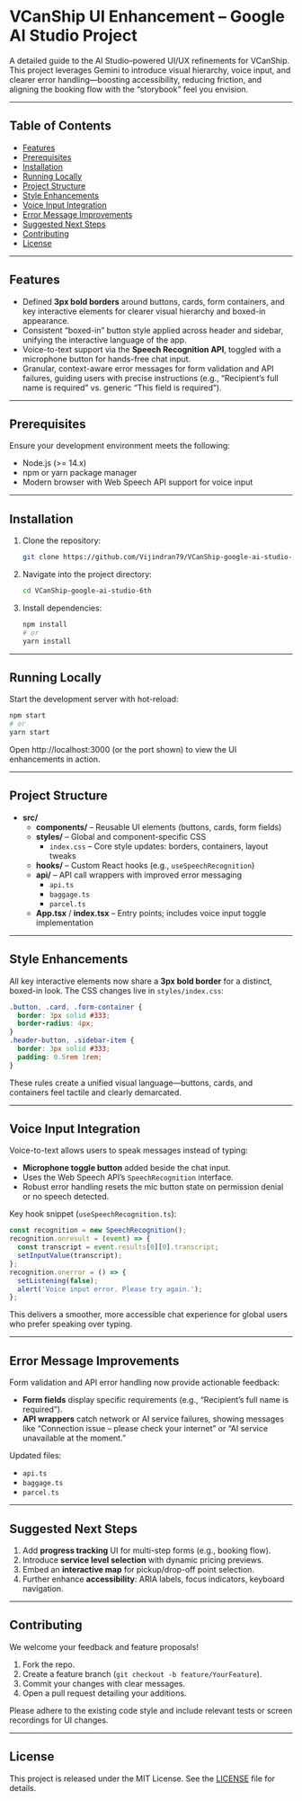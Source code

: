 # VCanShip UI Enhancement – Google AI Studio Project

A detailed guide to the AI Studio–powered UI/UX refinements for VCanShip. This project leverages Gemini to introduce visual hierarchy, voice input, and clearer error handling—boosting accessibility, reducing friction, and aligning the booking flow with the “storybook” feel you envision.

---

## Table of Contents

- [Features](#features)  
- [Prerequisites](#prerequisites)  
- [Installation](#installation)  
- [Running Locally](#running-locally)  
- [Project Structure](#project-structure)  
- [Style Enhancements](#style-enhancements)  
- [Voice Input Integration](#voice-input-integration)  
- [Error Message Improvements](#error-message-improvements)  
- [Suggested Next Steps](#suggested-next-steps)  
- [Contributing](#contributing)  
- [License](#license)  

---

## Features

- Defined **3px bold borders** around buttons, cards, form containers, and key interactive elements for clearer visual hierarchy and boxed-in appearance.  
- Consistent “boxed-in” button style applied across header and sidebar, unifying the interactive language of the app.  
- Voice-to-text support via the **Speech Recognition API**, toggled with a microphone button for hands-free chat input.  
- Granular, context-aware error messages for form validation and API failures, guiding users with precise instructions (e.g., “Recipient’s full name is required” vs. generic “This field is required”).  

---

## Prerequisites

Ensure your development environment meets the following:

- Node.js (>= 14.x)  
- npm or yarn package manager  
- Modern browser with Web Speech API support for voice input  

---

## Installation

1. Clone the repository:  
   ```bash
   git clone https://github.com/Vijindran79/VCanShip-google-ai-studio-6th.git
   ```
2. Navigate into the project directory:  
   ```bash
   cd VCanShip-google-ai-studio-6th
   ```
3. Install dependencies:  
   ```bash
   npm install
   # or
   yarn install
   ```

---

## Running Locally

Start the development server with hot-reload:

```bash
npm start
# or
yarn start
```

Open http://localhost:3000 (or the port shown) to view the UI enhancements in action.

---

## Project Structure

- **src/**  
  - **components/** – Reusable UI elements (buttons, cards, form fields)  
  - **styles/** – Global and component-specific CSS  
    - `index.css` – Core style updates: borders, containers, layout tweaks  
  - **hooks/** – Custom React hooks (e.g., `useSpeechRecognition`)  
  - **api/** – API call wrappers with improved error messaging  
    - `api.ts`  
    - `baggage.ts`  
    - `parcel.ts`  
  - **App.tsx** / **index.tsx** – Entry points; includes voice input toggle implementation  

---

## Style Enhancements

All key interactive elements now share a **3px bold border** for a distinct, boxed-in look. The CSS changes live in `styles/index.css`:

```css
.button, .card, .form-container {
  border: 3px solid #333;
  border-radius: 4px;
}
.header-button, .sidebar-item {
  border: 3px solid #333;
  padding: 0.5rem 1rem;
}
```

These rules create a unified visual language—buttons, cards, and containers feel tactile and clearly demarcated.

---

## Voice Input Integration

Voice-to-text allows users to speak messages instead of typing:

- **Microphone toggle button** added beside the chat input.  
- Uses the Web Speech API’s `SpeechRecognition` interface.  
- Robust error handling resets the mic button state on permission denial or no speech detected.  

Key hook snippet (`useSpeechRecognition.ts`):

```ts
const recognition = new SpeechRecognition();
recognition.onresult = (event) => {
  const transcript = event.results[0][0].transcript;
  setInputValue(transcript);
};
recognition.onerror = () => {
  setListening(false);
  alert('Voice input error. Please try again.');
};
```

This delivers a smoother, more accessible chat experience for global users who prefer speaking over typing.

---

## Error Message Improvements

Form validation and API error handling now provide actionable feedback:

- **Form fields** display specific requirements (e.g., “Recipient’s full name is required”).  
- **API wrappers** catch network or AI service failures, showing messages like “Connection issue – please check your internet” or “AI service unavailable at the moment.”  

Updated files:  
- `api.ts`  
- `baggage.ts`  
- `parcel.ts`  

---

## Suggested Next Steps

1. Add **progress tracking** UI for multi-step forms (e.g., booking flow).  
2. Introduce **service level selection** with dynamic pricing previews.  
3. Embed an **interactive map** for pickup/drop-off point selection.  
4. Further enhance **accessibility**: ARIA labels, focus indicators, keyboard navigation.  

---

## Contributing

We welcome your feedback and feature proposals!  

1. Fork the repo.  
2. Create a feature branch (`git checkout -b feature/YourFeature`).  
3. Commit your changes with clear messages.  
4. Open a pull request detailing your additions.  

Please adhere to the existing code style and include relevant tests or screen recordings for UI changes.

---

## License

This project is released under the MIT License. See the [LICENSE](LICENSE) file for details.

